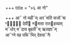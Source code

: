 +++
title = "०६ आ नो"

+++
आ᳓ नो मही᳓म् अर᳓मतिं सजो᳓षा  
ग्नां᳐᳓ देवीं᳓ न᳓मसा रात᳓हव्याम्  
म᳓धोर् म᳓दाय बृहती᳓म् ऋतज्ञा᳓म्  
आ᳓ग्ने वह पथि᳓भिर् देवया᳓नैः